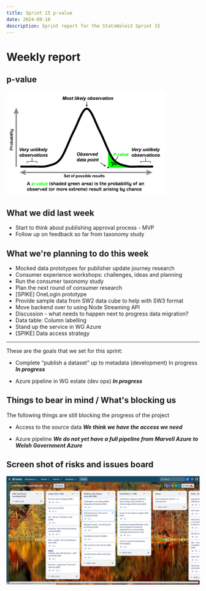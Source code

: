 ```yaml
---
title: Sprint 15 p-value 
date: 2024-09-10
description: Sprint report for the StatsWales3 Sprint 15
---
```


Weekly report
=============

p-value
------------------------------

![p-value](P-value_Graph.png)

What we did last week
------------------------

- Start to think about publishing approval process - MVP
- Follow up on feedback so far from taxonomy study

What we're planning to do this week
-----------------------------------

- Mocked data prototypes for publisher update journey research
- Consumer experience workshops: challenges, ideas and planning 
- Run the consumer taxonomy study
- Plan the next round of consumer research
- [SPIKE] OneLogin prototype
- Provide sample data from SW2 data cube to help with SW3 format
- Move backend over to using Node Streaming API
- Discussion - what needs to happen next to progress data migration?
- Data table: Column labelling
- Stand up the service in WG Azure
- [SPIKE] Data access strategy

-----------------------------------

These are the goals that we set for this sprint:

- Complete “publish a dataset” up to metadata (development) In progress
<span class="badge bg-info">_**In progress**_</span>

- Azure pipeline in WG estate (dev ops)
<span class="badge bg-info">_**In progress**_</span>

Things to bear in mind / What's blocking us
-------------------------------------------

The following things are still blocking the progress of the project

- Access to the source data
  ***We think we have the access we need***

- Azure pipeline
  ***We do not yet have a full pipeline from Marvell Azure to Welsh Government Azure***

Screen shot of risks and issues board
-------------------------------------

![Screenshot of risks and issues board](risksBoard20240910.jpg)

